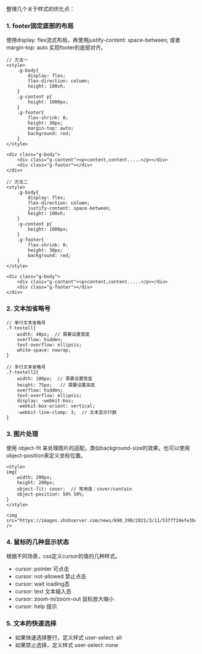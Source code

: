 整理几个关于样式的优化点：

### 1. footer固定底部的布局

使用display: flex流式布局，再使用justify-content: space-between; 或者 margin-top: auto 实现footer的底部对齐。

```
// 方法一
<style>
    .g-body{
        display: flex;
        flex-direction: column;
        height: 100vh;
    }
    .g-content p{
        height: 1000px;
    }
    .g-footer{
        flex-shrink: 0;
        height: 30px;
        margin-top: auto;
        background: red;
    }
</style>

<div class="g-body">
    <div class="g-content"><p>content,content.....</p></div>
    <div class="g-footer"></div>
</div>
```


```
// 方法二
<style>
    .g-body{
        display: flex;
        flex-direction: column;
        justify-content: space-between;
        height: 100vh;
    }
    .g-content p{
        height: 1000px;
    }
    .g-footer{
        flex-shrink: 0;
        height: 30px;
        background: red;
    }
</style>

<div class="g-body">
    <div class="g-content"><p>content,content.....</p></div>
    <div class="g-footer"></div>
</div>
```

### 2. 文本加省略号

```
// 单行文本省略号
.f-textell{
    width: 40px;  // 需要设置宽度
    overflow: hidden;
    text-overflow: ellipsis;
    white-space: nowrap;
}
```

```
// 多行文本省略号
.f-textell2{
    width: 100px;  // 需要设置宽度
    height: 75px;   // 需要设置高度
    overflow: hidden;
    text-overflow: ellipsis;
    display: -webkit-box;
    -webkit-box-orient: vertical;
    -webkit-line-clamp: 3;  // 文本显示行数
}
```

### 3. 图片处理

使用 object-fit 来处理图片的适配，类似background-size的效果。也可以使用object-position来定义坐标位置。

```
<style>
img{
    width: 200px;
    height: 200px;
    object-fit: cover;  // 常用值：cover/contain 
    object-position: 50% 50%;
}
</style>

<img src="https://images.shobserver.com/news/690_390/2021/3/11/53fff24efe3b43d584a825835714c675.jpg" />
```

### 4. 鼠标的几种显示状态

根据不同场景，css定义cursor的值的几种样式。

- cursor: pointer 可点击
- cursor: not-allowed 禁止点击
- cursor: wait loading态
- cursor: text 文本输入态
- cursor: zoom-in/zoom-out 鼠标放大缩小
- cursor: help 提示

### 5. 文本的快速选择

- 如果快速选择整行，定义样式 user-select: all
- 如果禁止选择，定义样式 user-select: none

